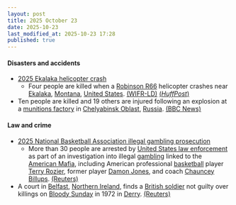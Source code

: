 ```yaml
---
layout: post
title: 2025 October 23
date: 2025-10-23
last_modified_at: 2025-10-23 17:28
published: true
---
```



#### Disasters and accidents

* [2025 Ekalaka helicopter crash](https://en.wikipedia.org/wiki/2025_Ekalaka_helicopter_crash "2025 Ekalaka helicopter crash")
  * Four people are killed when a [Robinson R66](https://en.wikipedia.org/wiki/Robinson_R66 "Robinson R66") helicopter crashes near [Ekalaka](https://en.wikipedia.org/wiki/Ekalaka%2C_Montana "Ekalaka, Montana"), [Montana](https://en.wikipedia.org/wiki/Montana "Montana"), [United States](https://en.wikipedia.org/wiki/United_States "United States"). [(WIFR-LD)](https://www.wifr.com/2025/10/23/gubernational-candidate-darren-baileys-son-daughter-in-law-two-grandchildren-killed-helicopter-crash-montana/) [(*HuffPost*)](https://www.huffpost.com/entry/4-family-members-illinois-governor-candidate-darren-bailey-killed-in-montana-helicopter-crash_n_68fa2feae4b071f32a2700ad)
* Ten people are killed and 19 others are injured following an explosion at a [munitions factory](https://en.wikipedia.org/wiki/Munitions_factory "Munitions factory") in [Chelyabinsk Oblast](https://en.wikipedia.org/wiki/Chelyabinsk_Oblast "Chelyabinsk Oblast"), [Russia](https://en.wikipedia.org/wiki/Russia "Russia"). [(BBC News)](https://www.bbc.co.uk/news/articles/ckgzx82p1x5o)

#### Law and crime

* [2025 National Basketball Association illegal gambling prosecution](https://en.wikipedia.org/wiki/2025_National_Basketball_Association_illegal_gambling_prosecution "2025 National Basketball Association illegal gambling prosecution")
  * More than 30 people are arrested by [United States law enforcement](https://en.wikipedia.org/wiki/Law_enforcement_in_the_United_States "Law enforcement in the United States") as part of an investigation into illegal [gambling](https://en.wikipedia.org/wiki/Gambling "Gambling") linked to the [American Mafia](https://en.wikipedia.org/wiki/American_Mafia "American Mafia"), including American professional [basketball](https://en.wikipedia.org/wiki/Basketball "Basketball") player [Terry Rozier](https://en.wikipedia.org/wiki/Terry_Rozier "Terry Rozier"), former player [Damon Jones](https://en.wikipedia.org/wiki/Damon_Jones "Damon Jones"), and coach [Chauncey Billups](https://en.wikipedia.org/wiki/Chauncey_Billups "Chauncey Billups"). [(Reuters)](https://www.reuters.com/sports/nbas-terry-rozier-chauncey-billups-arrested-sports-bet-probe-ap-reports-2025-10-23/)
* A court in [Belfast](https://en.wikipedia.org/wiki/Belfast "Belfast"), [Northern Ireland](https://en.wikipedia.org/wiki/Northern_Ireland "Northern Ireland"), finds a [British soldier](https://en.wikipedia.org/wiki/British_Army "British Army") not guilty over killings on [Bloody Sunday](https://en.wikipedia.org/wiki/Bloody_Sunday_%281972%29 "Bloody Sunday (1972)") in 1972 in [Derry](https://en.wikipedia.org/wiki/Derry "Derry"). [(Reuters)](https://www.reuters.com/world/uk/northern-ireland-court-finds-british-soldier-not-guilty-bloody-sunday-killings-2025-10-23/)
